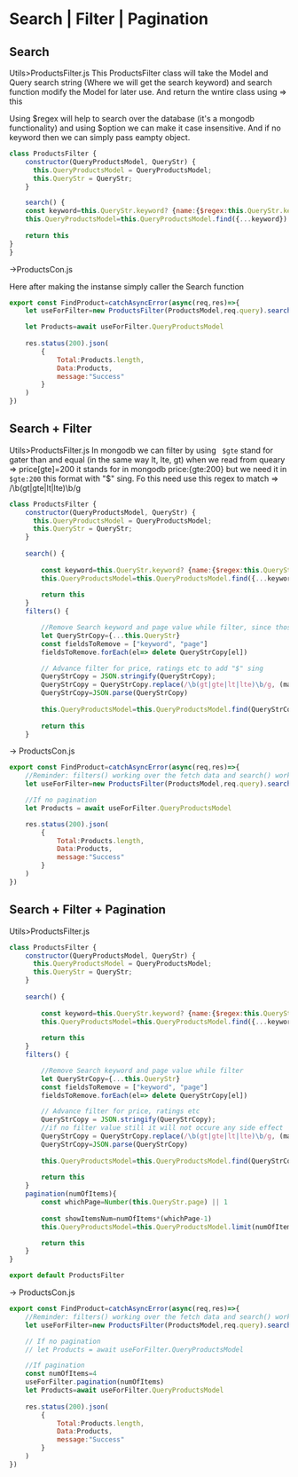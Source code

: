 
# Search | Filter | Pagination

## Search

Utils>ProductsFilter.js
This ProductsFilter class will take the Model and Query search string (Where we will get the search keyword) and search function modify the Model for later use. And return the wntire class using => this

Using $regex will help to search over the database (it's a mongodb functionality) and using $option we can make it case insensitive. And if no keyword then we can simply pass eampty object.
```javascript
class ProductsFilter {
    constructor(QueryProductsModel, QueryStr) {
      this.QueryProductsModel = QueryProductsModel;
      this.QueryStr = QueryStr;
    }

    search() {
    const keyword=this.QueryStr.keyword? {name:{$regex:this.QueryStr.keyword, $options:"i"}}:{}
    this.QueryProductsModel=this.QueryProductsModel.find({...keyword})
    
    return this
}
}
```
->ProductsCon.js

Here after making the instanse simply caller the Search function
```javascript
export const FindProduct=catchAsyncError(async(req,res)=>{
    let useForFilter=new ProductsFilter(ProductsModel,req.query).search()

    let Products=await useForFilter.QueryProductsModel
    
    res.status(200).json(
        {
            Total:Products.length,
            Data:Products,
            message:"Success"
        }
    )
})
```
## Search + Filter
Utils>ProductsFilter.js
In mongodb we can filter by using ``` $gte``` stand for gater than and equal (in the same way lt, lte, gt) when we read from queary => price[gte]=200 it stands for in mongodb price:{gte:200} but we need it in ``` $gte:200``` this format with "$" sing. Fo this need use this regex to match => /\b(gt|gte|lt|lte)\b/g

```javascript
class ProductsFilter {
    constructor(QueryProductsModel, QueryStr) {
      this.QueryProductsModel = QueryProductsModel;
      this.QueryStr = QueryStr;
    }
  
    search() {
        
        const keyword=this.QueryStr.keyword? {name:{$regex:this.QueryStr.keyword, $options:"i"}}:{}
        this.QueryProductsModel=this.QueryProductsModel.find({...keyword})
        
        return this
    }
    filters() {

        //Remove Search keyword and page value while filter, since those works are done above
        let QueryStrCopy={...this.QueryStr}
        const fieldsToRemove = ["keyword", "page"]
        fieldsToRemove.forEach(el=> delete QueryStrCopy[el])

        // Advance filter for price, ratings etc to add "$" sing
        QueryStrCopy = JSON.stringify(QueryStrCopy);
        QueryStrCopy = QueryStrCopy.replace(/\b(gt|gte|lt|lte)\b/g, (match) => `$${match}`);
        QueryStrCopy=JSON.parse(QueryStrCopy)
        
        this.QueryProductsModel=this.QueryProductsModel.find(QueryStrCopy)
        
        return this
    }
```
-> ProductsCon.js
```javascript
export const FindProduct=catchAsyncError(async(req,res)=>{
    //Reminder: filters() working over the fetch data and search() working over the database
    let useForFilter=new ProductsFilter(ProductsModel,req.query).search().filters()

    //If no pagination
    let Products = await useForFilter.QueryProductsModel

    res.status(200).json(
        {
            Total:Products.length,
            Data:Products,
            message:"Success"
        }
    )
})
```
## Search + Filter + Pagination

Utils>ProductsFilter.js
```javascript
class ProductsFilter {
    constructor(QueryProductsModel, QueryStr) {
      this.QueryProductsModel = QueryProductsModel;
      this.QueryStr = QueryStr;
    }
  
    search() {
        
        const keyword=this.QueryStr.keyword? {name:{$regex:this.QueryStr.keyword, $options:"i"}}:{}
        this.QueryProductsModel=this.QueryProductsModel.find({...keyword})
        
        return this
    }
    filters() {

        //Remove Search keyword and page value while filter
        let QueryStrCopy={...this.QueryStr}
        const fieldsToRemove = ["keyword", "page"]
        fieldsToRemove.forEach(el=> delete QueryStrCopy[el])

        // Advance filter for price, ratings etc
        QueryStrCopy = JSON.stringify(QueryStrCopy);
        //if no filter value still it will not occure any side effect
        QueryStrCopy = QueryStrCopy.replace(/\b(gt|gte|lt|lte)\b/g, (match) => `$${match}`);        
        QueryStrCopy=JSON.parse(QueryStrCopy)
        
        this.QueryProductsModel=this.QueryProductsModel.find(QueryStrCopy)
        
        return this
    }
    pagination(numOfItems){
        const whichPage=Number(this.QueryStr.page) || 1
        
        const showItemsNum=numOfItems*(whichPage-1)
        this.QueryProductsModel=this.QueryProductsModel.limit(numOfItems).skip(showItemsNum)

        return this
    }
}

export default ProductsFilter
```
-> ProductsCon.js
```javascript
export const FindProduct=catchAsyncError(async(req,res)=>{
    //Reminder: filters() working over the fetch data and search() working over the database
    let useForFilter=new ProductsFilter(ProductsModel,req.query).search().filters()

    // If no pagination
    // let Products = await useForFilter.QueryProductsModel

    //If pagination
    const numOfItems=4
    useForFilter.pagination(numOfItems)
    let Products=await useForFilter.QueryProductsModel
    
    res.status(200).json(
        {
            Total:Products.length,
            Data:Products,
            message:"Success"
        }
    )
})
```